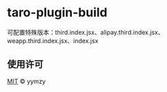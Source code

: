 # taro-plugin-build

可配置特殊版本：third.index.jsx、alipay.third.index.jsx、weapp.third.index.jsx、index.jsx

## 使用许可

[MIT](LICENSE) © yymzy
